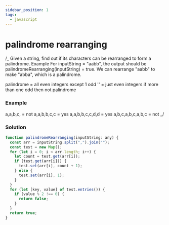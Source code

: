 ```yaml
---
sidebar_position: 1
tags:
  - javascript
---
```


# palindrome rearranging

/\_
Given a string, find out if its characters can be rearranged to form a palindrome.
Example
For inputString = "aabb", the output should be
palindromeRearranging(inputString) = true.
We can rearrange "aabb" to make "abba", which is a palindrome.

palindrome = all even integers except 1 odd '' = just even integers
if more than one odd then not palindrome

### Example

a,a,b,c, = not
a,a,b,b,c,c = yes
a,a,b,b,c,c,d,d = yes
a,b,c,a,b,c,a,b,c = not
\_/

### Solution

```jsx
function palindromeRearranging(inputString: any) {
  const arr = inputString.split(",").join("");
  const test = new Map();
  for (let i = 0; i < arr.length; i++) {
    let count = test.get(arr[i]);
    if (test.get(arr[i])) {
      test.set(arr[i], count + 1);
    } else {
      test.set(arr[i], 1);
    }
  }
  for (let [key, value] of test.entries()) {
    if (value % 2 !== 0) {
      return false;
    }
  }
  return true;
}
```
